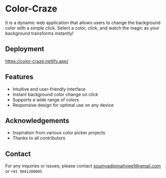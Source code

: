 # Color-Craze

<p> It is a dynamic web application that allows users to change the background color with a simple click. Select a color, click, and watch the magic as your background transforms instantly! </p>

## Deployment
https://color-craze.netlify.app/

## Features

- Intuitive and user-friendly interface
- Instant background color change on click
- Supports a wide range of colors
- Responsive design for optimal use on any device

## Acknowledgements

- Inspiration from various color picker projects
- Thanks to all contributors

## Contact
For any inquiries or issues, please contact soumyadipmaityjee1@gmail.com or `+91 9641208005`
